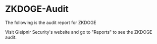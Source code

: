 # ZKDOGE-Audit

The following is the audit report for ZKDOGE

Visit Gleipnir Security's website and go to "Reports" to see the ZKDOGE audit.
